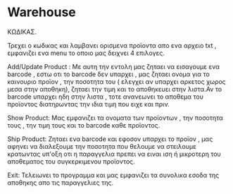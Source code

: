 # Warehouse
ΚΩΔΙΚΑΣ.

Τρεχει ο κωδικας και λαμβανει ορισμενα προϊοντα απο ενα αρχειο txt , εμφανιζει ενα menu το οποιο μας δειχνει 4 επιλογες.

Add/Update Product : Με αυτη την εντολη μας ζηταει να εισαγουμε ενα barcode , εστω οτι το barcode δεν υπαρχει , μας ζηταει ονομα για το καινουριο προϊον , την ποσοτητα του ( ελεγχει αν υπαρχει αρκετος χωρος μεσα στην αποθηκη), ζηταει την τιμη και το αποθηκευει στην λιστα.Αν το barcode υπαρχει ηδη στην λιστα , τοτε ανανεωνει το αποθεμα του προϊοντος διατηρωντας την ιδια τιμη που ειχε και πριν.

Show Product: Μας εμφανιζει τα ονοματα των προϊοντων , την ποσοτητα τους , την τιμη τους και το barcode καθε προϊοντος.

Ship Product: Ζηταει ενα barcode και εφοσον υπαρχει το προϊον , μας αφηνει να διαλεξουμε την ποσοτητα που θελουμε να στειλουμε κρατωντας υπ'οξη οτι η παραγγελια πρεπει να ειναι ιση ή μικροτερη του αποθεματος του συγκερκιμενου προϊοντος.

Exit: Τελειωνει το προγραμμα και μας εμφανιζει τα συνολικα εσοδα της αποθηκης απο τις παραγγελιες της.
